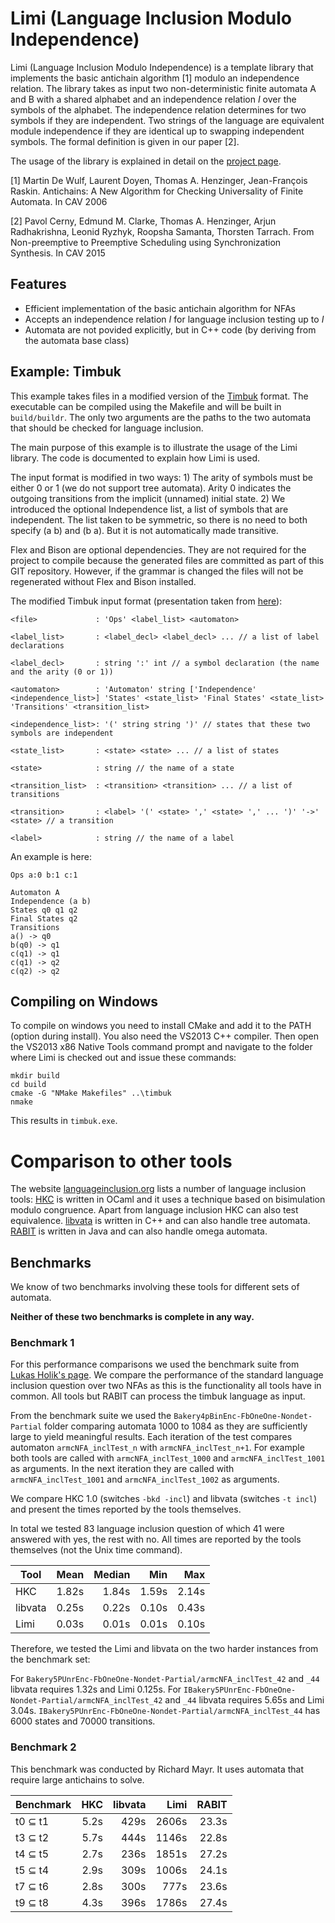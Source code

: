 Limi (Language Inclusion Modulo Independence) 
=============================================

Limi (Language Inclusion Modulo Independence) is a template library that implements the basic antichain algorithm [1] modulo an independence relation. The library takes as input two non-deterministic finite automata A and B with a shared alphabet and an independence relation *I* over the symbols of the alphabet. The independence relation determines for two symbols if they are independent. Two strings of the language are equivalent module independence if they are identical up to swapping independent symbols. The formal definition is given in our paper [2].

The usage of the library is explained in detail on the [project page](http://thorstent.github.io/Limi).

[1] Martin De Wulf, Laurent Doyen, Thomas A. Henzinger, Jean-François Raskin. Antichains: A New Algorithm for Checking Universality of Finite Automata. In CAV 2006

[2] Pavol Cerny, Edmund M. Clarke, Thomas A. Henzinger, Arjun Radhakrishna, Leonid Ryzhyk, Roopsha Samanta, Thorsten Tarrach. From Non-preemptive to Preemptive Scheduling using Synchronization Synthesis. In CAV 2015

Features
--------

* Efficient implementation of the basic antichain algorithm for NFAs
* Accepts an independence relation *I* for language inclusion testing up to *I*
* Automata are not povided explicitly, but in C++ code (by deriving from the automata base class)

Example: Timbuk
---------------

This example takes files in a modified version of the [Timbuk](http://www.irisa.fr/celtique/genet/timbuk/) format. The executable can be compiled using the Makefile and will be built in `build/buildr`. The only two arguments are the paths to the two automata that should be checked for language inclusion.

The main purpose of this example is to illustrate the usage of the Limi library. The code is documented to explain how Limi is used.

The input format is modified in two ways: 1) The arity of symbols must be either 0 or 1 (we do not support tree automata). Arity 0 indicates the outgoing transitions from the implicit (unnamed) initial state. 2) We introduced the optional Independence list, a list of symbols that are independent. The list taken to be symmetric, so there is no need to both specify (a b) and (b a). But it is not automatically made transitive.

Flex and Bison are optional dependencies. They are not required for the project to compile because the generated files are committed as part of this GIT repository. However, if the grammar is changed the files will not be regenerated without Flex and Bison installed.

The modified Timbuk input format (presentation taken from [here](http://www.fit.vutbr.cz/research/groups/verifit/tools/libvata/)):

	<file>             : 'Ops' <label_list> <automaton>
	
	<label_list>       : <label_decl> <label_decl> ... // a list of label declarations
	
	<label_decl>       : string ':' int // a symbol declaration (the name and the arity (0 or 1))
	
	<automaton>        : 'Automaton' string ['Independence' <independence_list>] 'States' <state_list> 'Final States' <state_list> 'Transitions' <transition_list>
	
	<independence_list>: '(' string string ')' // states that these two symbols are independent
	
	<state_list>       : <state> <state> ... // a list of states
	
	<state>            : string // the name of a state
	
	<transition_list>  : <transition> <transition> ... // a list of transitions
	
	<transition>       : <label> '(' <state> ',' <state> ',' ... ')' '->' <state> // a transition
	
	<label>            : string // the name of a label

An example is here:

	Ops a:0 b:1 c:1
	
	Automaton A
	Independence (a b)
	States q0 q1 q2
	Final States q2 
	Transitions
	a() -> q0
	b(q0) -> q1
	c(q1) -> q1
	c(q1) -> q2
	c(q2) -> q2

## Compiling on Windows

To compile on windows you need to install CMake and add it to the PATH (option during install). You also need the VS2013 C++ compiler. Then open the VS2013 x86 Native Tools command prompt and navigate to the folder where Limi is checked out and issue these commands:

	mkdir build
	cd build
	cmake -G "NMake Makefiles" ..\timbuk
	nmake

This results in `timbuk.exe`.

Comparison to other tools
=========================

The website [languageinclusion.org](http://languageinclusion.org/) lists a number of language inclusion tools:
[HKC](http://perso.ens-lyon.fr/damien.pous/hknt/) is written in OCaml and it uses a technique based on bisimulation modulo congruence. Apart from language inclusion HKC can also test equivalence.
[libvata](https://github.com/ondrik/libvata) is written in C++ and can also handle tree automata.
[RABIT](http://languageinclusion.org/doku.php?id=tools) is written in Java and can also handle omega automata.

Benchmarks
----------

We know of two benchmarks involving these tools for different sets of automata.

**Neither of these two benchmarks is complete in any way.**

### Benchmark 1

For this performance comparisons we used the benchmark suite from [Lukas Holik's page](http://www.fit.vutbr.cz/~holik/pub/ARMCautomata.tar.gz). We compare the performance of the standard language inclusion question over two NFAs as this is the functionality all tools have in common. All tools but RABIT can process the timbuk language as input.

From the benchmark suite we used the `Bakery4pBinEnc-FbOneOne-Nondet-Partial` folder comparing automata 1000 to 1084
as they are sufficiently large to yield meaningful results. Each iteration of the test compares automaton `armcNFA_inclTest_n` with `armcNFA_inclTest_n+1`. For example both tools are called with `armcNFA_inclTest_1000` and `armcNFA_inclTest_1001` as arguments. In the next iteration they are called with `armcNFA_inclTest_1001` and `armcNFA_inclTest_1002` as arguments. 

We compare HKC 1.0 (switches `-bkd -incl`) and libvata (switches `-t incl`) and present the times reported by the tools themselves.

In total we tested 83 language inclusion question of which 41 were answered with yes, the rest with no.
All times are reported by the tools themselves (not the Unix time command).

|  Tool   |  Mean  | Median      | Min     |  Max     |
| --------|-------:|------------:|--------:|---------:|
|  HKC    |  1.82s |  1.84s      |  1.59s  |   2.14s  |
| libvata |  0.25s |  0.22s      |  0.10s  |   0.43s  |
|  Limi   |  0.03s |  0.01s      |  0.01s  |   0.10s  |

Therefore, we tested the Limi and libvata on the two harder instances from the benchmark set:

For `Bakery5PUnrEnc-FbOneOne-Nondet-Partial/armcNFA_inclTest_42` and `_44` libvata requires 1.32s and Limi 0.125s.
For `IBakery5PUnrEnc-FbOneOne-Nondet-Partial/armcNFA_inclTest_42` and `_44` libvata requires 5.65s and Limi 3.04s.
`IBakery5PUnrEnc-FbOneOne-Nondet-Partial/armcNFA_inclTest_44` has 6000 states and 70000 transitions.

### Benchmark 2

This benchmark was conducted by Richard Mayr. It uses automata that require large antichains to solve.

| Benchmark | HKC  | libvata | Limi  | RABIT |
|-----------|-----:|--------:|------:|------:|
| t0 ⊆ t1   | 5.2s | 429s    | 2606s | 23.3s |
| t3 ⊆ t2   | 5.7s | 444s    | 1146s | 22.8s |
| t4 ⊆ t5   | 2.7s | 236s    | 1851s | 27.2s |
| t5 ⊆ t4   | 2.9s | 309s    | 1006s | 24.1s |
| t7 ⊆ t6   | 2.8s | 300s    |  777s | 23.6s |
| t9 ⊆ t8   | 4.3s | 396s    | 1786s | 27.4s |


